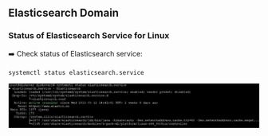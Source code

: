 ## Elasticsearch Domain

### Status of Elasticsearch Service for Linux

➡️ Check status of Elasticsearch  service:

`systemctl status elasticsearch.service`

![Image: Health Check of Elasticsearch for Linux](images/image_health_check_linux_elasticsearch.png)
